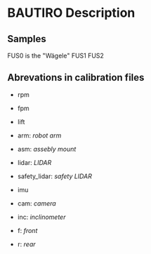 # BAUTIRO Description

## Samples

FUS0 is the "Wägele"
FUS1 
FUS2 

## Abrevations in calibration files

- rpm
- fpm
- lift
- arm:          *robot arm*
- asm:          *assebly mount*

- lidar:        *LIDAR*
- safety_lidar: *safety LIDAR*
- imu
- cam:          *camera*
- inc:          *inclinometer*

- f:            *front*
- r:            *rear*
